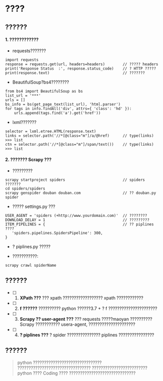 # ????

## ??????

#### 1. ????????????

- requests???????

```
import requests
response = requests.get(url, headers=headers)        // ????? headers
print('Response Status  :', response.status_code)    // ? HTTP ?????
print(response.text)                                 // ???????
```

- BeautifulSoup?bs4????????

```
from bs4 import BeautifulSoup as bs
list_url = '***'
urls = []
bs_info = bs(get_page_text(list_url), 'html.parser')
for tags in info.findAll('div', attrs={ 'class': 'hd' }):
    urls.append(tags.find('a').get('href'))
```

- lxml???????

```
selector = lxml.etree.HTML(response.text)
links = selector.path('//*[@class="m"]/a/@href)      // type(links) >>> list
ctn = selector.path('//*[@class="m"]/span/text())    // type(links) >>> list
```

#### 2. ??????? Scrapy ???

- ?????????

```
scrapy startproject spiders                          // spiders ???????
cd spiders/spiders
scrapy genspider douban douban.com                   // ?? douban.py spider
```

- ????? settings.py ???

```
USER_AGENT = 'spiders (+http://www.yourdomain.com)'  // ????????
DOWNLOAD_DELAY = 1                                   // ?????????
ITEM_PIPELINES = {                                   // ?? piplines ????             
   'spiders.pipelines.SpidersPipeline': 300,
}
```

- ? piplines.py ?????

- ???????????: 

```
scrapy crawl spiderName
```

## ??????

- [ ] 1. **XPath ???** ??? xpath ?????????????????? xpath ????????????

- [ ] 2. **f ??????** ?????????? python ??????3.7 + ? f ??????????????????????

- [ ] 3. **Scrapy ?? user-agent ???** ??? requests ?????maoyan ?????????? Scrapy ??????????? usera-agent, ?????????????????????

- [ ] 4. **? piplines ???** ? spider ??????????????? piplines ????????????????


## ??????

> 
> python ???????????????????????????????
> ?????????????????????????????????
> ????????????????????????? python ???? Coding ????
> ??????????????????????????????
>